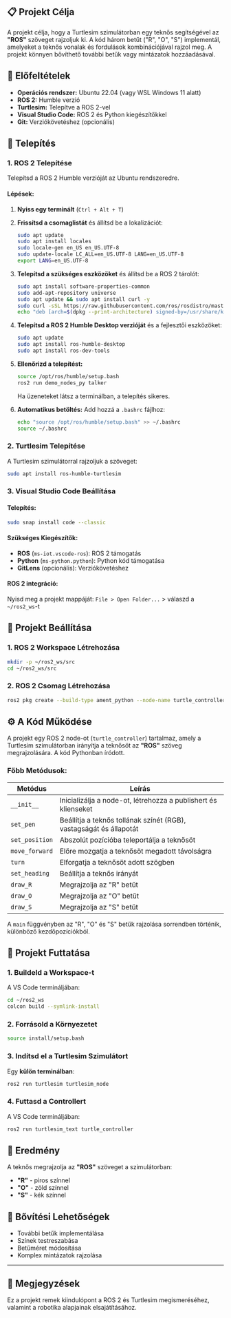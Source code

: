 ## 📋 Projekt Célja

A projekt célja, hogy a Turtlesim szimulátorban egy teknős segítségével az **"ROS"** szöveget rajzoljuk ki. A kód három betűt ("R", "O", "S") implementál, amelyeket a teknős vonalak és fordulások kombinációjával rajzol meg. A projekt könnyen bővíthető további betűk vagy mintázatok hozzáadásával.

## 🔧 Előfeltételek

- **Operációs rendszer:** Ubuntu 22.04 (vagy WSL Windows 11 alatt)
- **ROS 2:** Humble verzió
- **Turtlesim:** Telepítve a ROS 2-vel
- **Visual Studio Code:** ROS 2 és Python kiegészítőkkel
- **Git:** Verziókövetéshez (opcionális)

## 🚀 Telepítés

### 1. ROS 2 Telepítése

Telepítsd a ROS 2 Humble verzióját az Ubuntu rendszeredre.

#### Lépések:

1. **Nyiss egy terminált** (`Ctrl + Alt + T`)

2. **Frissítsd a csomaglistát** és állítsd be a lokalizációt:
   ```bash
   sudo apt update
   sudo apt install locales
   sudo locale-gen en_US en_US.UTF-8
   sudo update-locale LC_ALL=en_US.UTF-8 LANG=en_US.UTF-8
   export LANG=en_US.UTF-8
   ```

3. **Telepítsd a szükséges eszközöket** és állítsd be a ROS 2 tárolót:
   ```bash
   sudo apt install software-properties-common
   sudo add-apt-repository universe
   sudo apt update && sudo apt install curl -y
   sudo curl -sSL https://raw.githubusercontent.com/ros/rosdistro/master/ros.key -o /usr/share/keyrings/ros-archive-keyring.gpg
   echo "deb [arch=$(dpkg --print-architecture) signed-by=/usr/share/keyrings/ros-archive-keyring.gpg] http://packages.ros.org/ros2/ubuntu $(. /etc/os-release && echo $UBUNTU_CODENAME) main" | sudo tee /etc/apt/sources.list.d/ros2.list > /dev/null
   ```

4. **Telepítsd a ROS 2 Humble Desktop verzióját** és a fejlesztői eszközöket:
   ```bash
   sudo apt update
   sudo apt install ros-humble-desktop
   sudo apt install ros-dev-tools
   ```

5. **Ellenőrizd a telepítést:**
   ```bash
   source /opt/ros/humble/setup.bash
   ros2 run demo_nodes_py talker
   ```
   Ha üzeneteket látsz a terminálban, a telepítés sikeres.

6. **Automatikus betöltés:** Add hozzá a `.bashrc` fájlhoz:
   ```bash
   echo "source /opt/ros/humble/setup.bash" >> ~/.bashrc
   source ~/.bashrc
   ```

### 2. Turtlesim Telepítése

A Turtlesim szimulátorral rajzoljuk a szöveget:

```bash
sudo apt install ros-humble-turtlesim
```

### 3. Visual Studio Code Beállítása

#### Telepítés:
```bash
sudo snap install code --classic
```

#### Szükséges Kiegészítők:
- **ROS** (`ms-iot.vscode-ros`): ROS 2 támogatás
- **Python** (`ms-python.python`): Python kód támogatása
- **GitLens** (opcionális): Verziókövetéshez

#### ROS 2 integráció:
Nyisd meg a projekt mappáját: `File > Open Folder...` > válaszd a `~/ros2_ws`-t

## 📁 Projekt Beállítása

### 1. ROS 2 Workspace Létrehozása

```bash
mkdir -p ~/ros2_ws/src
cd ~/ros2_ws/src
```

### 2. ROS 2 Csomag Létrehozása

```bash
ros2 pkg create --build-type ament_python --node-name turtle_controller turtlesim_text
```

## ⚙️ A Kód Működése

A projekt egy ROS 2 node-ot (`turtle_controller`) tartalmaz, amely a Turtlesim szimulátorban irányítja a teknősöt az **"ROS"** szöveg megrajzolására. A kód Pythonban íródott.

### Főbb Metódusok:

| Metódus | Leírás |
|---------|--------|
| `__init__` | Inicializálja a node-ot, létrehozza a publishert és klienseket |
| `set_pen` | Beállítja a teknős tollának színét (RGB), vastagságát és állapotát |
| `set_position` | Abszolút pozícióba teleportálja a teknősöt |
| `move_forward` | Előre mozgatja a teknősöt megadott távolságra |
| `turn` | Elforgatja a teknősöt adott szögben |
| `set_heading` | Beállítja a teknős irányát |
| `draw_R` | Megrajzolja az "R" betűt |
| `draw_O` | Megrajzolja az "O" betűt |
| `draw_S` | Megrajzolja az "S" betűt |

A `main` függvényben az "R", "O" és "S" betűk rajzolása sorrendben történik, különböző kezdőpozíciókból.

## 🎯 Projekt Futtatása

### 1. Buildeld a Workspace-t

A VS Code termináljában:
```bash
cd ~/ros2_ws
colcon build --symlink-install
```

### 2. Forrásold a Környezetet
```bash
source install/setup.bash
```

### 3. Indítsd el a Turtlesim Szimulátort

Egy **külön terminálban**:
```bash
ros2 run turtlesim turtlesim_node
```

### 4. Futtasd a Controllert

A VS Code termináljában:
```bash
ros2 run turtlesim_text turtle_controller
```

## 🎨 Eredmény

A teknős megrajzolja az **"ROS"** szöveget a szimulátorban:
- **"R"** - piros színnel
- **"O"** - zöld színnel  
- **"S"** - kék színnel

## 🔄 Bővítési Lehetőségek

- További betűk implementálása
- Színek testreszabása
- Betűméret módosítása
- Komplex mintázatok rajzolása

---

## 📝 Megjegyzések

Ez a projekt remek kiindulópont a ROS 2 és Turtlesim megismeréséhez, valamint a robotika alapjainak elsajátításához.